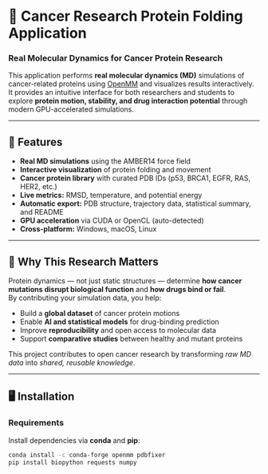 # 🧬 Cancer Research Protein Folding Application 

### Real Molecular Dynamics for Cancer Protein Research

This application performs **real molecular dynamics (MD)** simulations of cancer-related proteins using [OpenMM](https://openmm.org) and visualizes results interactively.  
It provides an intuitive interface for both researchers and students to explore **protein motion, stability, and drug interaction potential** through modern GPU-accelerated simulations.

---

## 🚀 Features

- **Real MD simulations** using the AMBER14 force field  
- **Interactive visualization** of protein folding and movement  
- **Cancer protein library** with curated PDB IDs (p53, BRCA1, EGFR, RAS, HER2, etc.)  
- **Live metrics:** RMSD, temperature, and potential energy  
- **Automatic export:** PDB structure, trajectory data, statistical summary, and README  
- **GPU acceleration** via CUDA or OpenCL (auto-detected)  
- **Cross-platform:** Windows, macOS, Linux  

---

## 🧩 Why This Research Matters

Protein dynamics — not just static structures — determine **how cancer mutations disrupt biological function** and **how drugs bind or fail**.  
By contributing your simulation data, you help:

- Build a **global dataset** of cancer protein motions  
- Enable **AI and statistical models** for drug-binding prediction  
- Improve **reproducibility** and open access to molecular data  
- Support **comparative studies** between healthy and mutant proteins  

This project contributes to open cancer research by transforming *raw MD data* into *shared, reusable knowledge*.

---

## 🖥️ Installation

### Requirements
Install dependencies via **conda** and **pip**:

```bash
conda install -c conda-forge openmm pdbfixer
pip install biopython requests numpy
